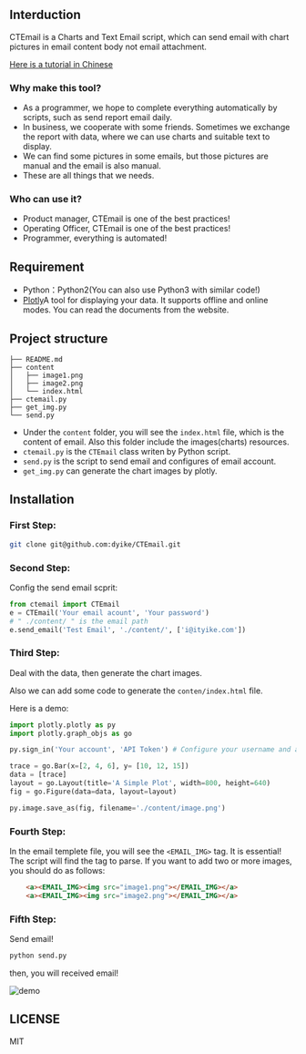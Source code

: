## Interduction 

CTEmail is a Charts and Text Email script, which can send email with chart pictures in email content body not email attachment.

[Here is a tutorial in Chinese](https://www.dyike.com/2017/10/16/charts-and-text-email-tutorial/)

### Why make this tool?
* As a programmer, we hope to complete everything automatically by scripts, such as send report email daily.
* In business, we cooperate with some friends. Sometimes we exchange the report with data, where we can use charts and suitable text to display.
* We can find some pictures in some emails, but those pictures are manual and the email is also manual.
* These are all things that we needs.


### Who can use it?

* Product manager, CTEmail is one of the best practices!
* Operating Officer, CTEmail is one of the best practices!
* Programmer, everything is automated!


## Requirement

* Python：Python2(You can also use Python3 with similar code!)
* [Plotly](https://plot.ly/)A tool for displaying your data. It supports offline and online modes. You can read the documents from the website.

## Project structure

```
├── README.md
├── content
│   ├── image1.png
│   ├── image2.png
│   └── index.html
├── ctemail.py
├── get_img.py
└── send.py
```

* Under the `content` folder, you will see the `index.html` file, which is the content of email. Also this folder include the images(charts) resources.
* `ctemail.py` is the `CTEmail` class writen by Python script.
* `send.py` is the script to send email and configures of email account.
* `get_img.py` can generate the chart images by plotly.


## Installation

### First Step:

```bash
git clone git@github.com:dyike/CTEmail.git
```

### Second Step:

Config the send email scprit:

```python
from ctemail import CTEmail
e = CTEmail('Your email acount', 'Your password')
# " ./content/ " is the email path 
e.send_email('Test Email', './content/', ['i@ityike.com'])
```

### Third Step:

Deal with the data, then generate the chart images.

Also we can add some code to generate the `conten/index.html` file.

Here is a demo:

```python
import plotly.plotly as py
import plotly.graph_objs as go

py.sign_in('Your account', 'API Token') # Configure your username and api key token

trace = go.Bar(x=[2, 4, 6], y= [10, 12, 15])
data = [trace]
layout = go.Layout(title='A Simple Plot', width=800, height=640)
fig = go.Figure(data=data, layout=layout)

py.image.save_as(fig, filename='./content/image.png')
```

### Fourth Step:

In the email templete file, you will see the `<EMAIL_IMG>` tag. It is essential! The script will find the tag to parse. If you want to add two or more images, you should do as follows:

```html
    <a><EMAIL_IMG><img src="image1.png"></EMAIL_IMG></a>
    <a><EMAIL_IMG><img src="image2.png"></EMAIL_IMG></a>
```

### Fifth Step:

Send email!

```bash
python send.py
```

then, you will received email!

![demo](https://raw.githubusercontent.com/dyike/CTEmail/master/images/demo.jpeg)



## LICENSE

MIT





